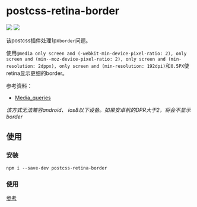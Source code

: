 # postcss-retina-border
![](https://img.shields.io/npm/v/postcss-retina-border.svg?style=flat-square)
![](https://img.shields.io/npm/dm/postcss-retina-border.svg?style=flat-square)

该postcss插件处理1px`border`问题。

使用`@media only screen and (-webkit-min-device-pixel-ratio: 2), only screen and (min--moz-device-pixel-ratio: 2), only screen and (min-resolution: 2dppx), only screen and (min-resolution: 192dpi)`和`0.5PX`使retina显示更细的border。

参考资料：
* [Media_queries](https://developer.mozilla.org/zh-CN/docs/Web/Guide/CSS/Media_queries)

*该方式无法兼容android、 ios8以下设备。如果安卓机的DPR大于2，将会不显示border*

## 使用
### 安装
`npm i --save-dev postcss-retina-border`
### 使用
[参考](https://github.com/postcss/postcss#articles)

